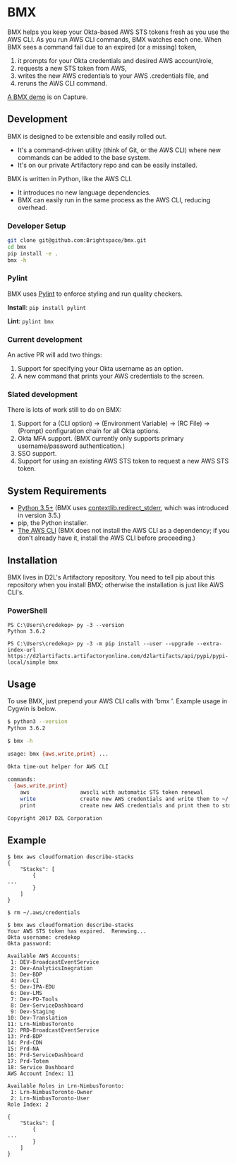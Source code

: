 # BMX

BMX helps you keep your Okta-based AWS STS tokens fresh as you use the AWS CLI.  As you run AWS CLI commands, BMX watches each one.  When BMX sees a command fail due to an expired (or a missing) token,

1. it prompts for your Okta credentials and desired AWS account/role,
2. requests a new STS token from AWS,
3. writes the new AWS credentials to your AWS .credentials file, and
4. reruns the AWS CLI command.

[A BMX demo](https://internal.desire2learncapture.com/1/Watch/126176213250197203083009125230093245081043106145.aspx) is on Capture.

## Development

BMX is designed to be extensible and easily rolled out.

* It's a command-driven utility (think of Git, or the AWS CLI) where new commands can be added to the base system.
* It's on our private Artifactory repo and can be easily installed.

BMX is written in Python, like the AWS CLI.

* It introduces no new language dependencies.
* BMX can easily run in the same process as the AWS CLI, reducing overhead.

### Developer Setup

```bash
git clone git@github.com:Brightspace/bmx.git
cd bmx
pip install -e .
bmx -h
```

### Pylint

BMX uses [Pylint](https://www.pylint.org/) to enforce styling and run quality checkers.

**Install**: `pip install pylint`

**Lint**: `pylint bmx`

### Current development

An active PR will add two things:

1. Support for specifying your Okta username as an option.
1. A new command that prints your AWS credentials to the screen.

### Slated development

There is lots of work still to do on BMX:

1. Support for a (CLI option) -> (Environment Variable) -> (RC File) -> (Prompt) configuration chain for all Okta options.
1. Okta MFA support. (BMX currently only supports primary username/password authentication.)
1. SSO support.
1. Support for using an existing AWS STS token to request a new AWS STS token.

## System Requirements

* [Python 3.5+](https://www.python.org/downloads/windows/) (BMX uses [contextlib.redirect_stderr](https://docs.python.org/3/library/contextlib.html), which was introduced in version 3.5.)
* pip, the Python installer.
* [The AWS CLI](http://docs.aws.amazon.com/cli/latest/userguide/cli-chap-welcome.html) (BMX does not install the AWS CLI as a dependency; if you don't already have it, install the AWS CLI before proceeding.)

## Installation

BMX lives in D2L's Artifactory repository.  You need to tell pip about this repository when you install BMX; otherwise the installation is just like AWS CLI's.

### PowerShell

```
PS C:\Users\credekop> py -3 --version
Python 3.6.2

PS C:\Users\credekop> py -3 -m pip install --user --upgrade --extra-index-url https://d2lartifacts.artifactoryonline.com/d2lartifacts/api/pypi/pypi-local/simple bmx
```

## Usage

To use BMX, just prepend your AWS CLI calls with 'bmx '.  Example usage in Cygwin is below.

```bash
$ python3 --version
Python 3.6.2

$ bmx -h

usage: bmx {aws,write,print} ...

Okta time-out helper for AWS CLI

commands:
  {aws,write,print}
    aws                awscli with automatic STS token renewal
    write              create new AWS credentials and write them to ~/.aws/credentials
    print              create new AWS credentials and print them to stdout

Copyright 2017 D2L Corporation
```

## Example
```
$ bmx aws cloudformation describe-stacks
{
    "Stacks": [
        {
...
        }
    ]
}

$ rm ~/.aws/credentials

$ bmx aws cloudformation describe-stacks
Your AWS STS token has expired.  Renewing...
Okta username: credekop
Okta password:

Available AWS Accounts:
 1: DEV-BroadcastEventService
 2: Dev-AnalyticsInegration
 3: Dev-BDP
 4: Dev-CI
 5: Dev-IPA-EDU
 6: Dev-LMS
 7: Dev-PD-Tools
 8: Dev-ServiceDashboard
 9: Dev-Staging
10: Dev-Translation
11: Lrn-NimbusToronto
12: PRD-BroadcastEventService
13: Prd-BDP
14: Prd-CDN
15: Prd-NA
16: Prd-ServiceDashboard
17: Prd-Totem
18: Service Dashboard
AWS Account Index: 11

Available Roles in Lrn-NimbusToronto:
 1: Lrn-NimbusToronto-Owner
 2: Lrn-NimbusToronto-User
Role Index: 2

{
    "Stacks": [
        {
...
        }
    ]
}
```

